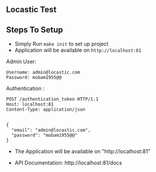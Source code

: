 ## Locastic Test

## Steps To Setup


-  Simply Run ```make init``` to set up project
- Application will be available on ```http://localhost:81```

Admin User:
```$xslt
Username: admin@locastic.com
Password: mobam1955@@
```

Authentication :
```
POST /authentication_token HTTP/1.1
Host: localhost:81
Content-Type: application/json


{
  "email": "admin@locastic.com",
  "password": "mobam1955@@"
} 

```

-  The Application will be available on "http://localhost:81"

-  API Documentation: http://localhost:81/docs
